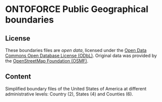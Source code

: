# ONTOFORCE Public Geographical boundaries #

## License ##

These boundaries files are _open data_, licensed under the [Open Data Commons Open Database License (ODbL)](https://opendatacommons.org/licenses/odbl/). Original data was provided by the [OpenStreetMap Foundation (OSMF)](https://wiki.osmfoundation.org/wiki/Main_Page).

## Content ##

Simplified boundary files of the United States of America at different administrative levels: Country (2), States (4) and Counties (6).